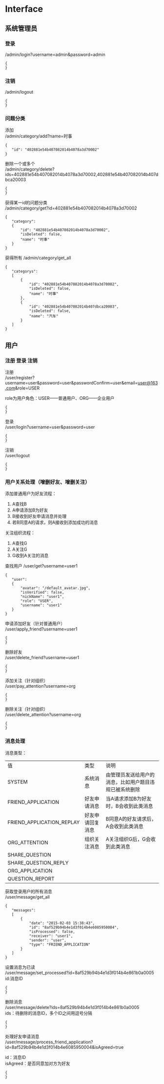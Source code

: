 # Interface
## 系统管理员
### 登录
/admin/login?username=admin&password=admin

    {
    }

### 注销
/admin/logout

    {
    }


### 问题分类

添加  
/admin/category/add?name=时事  

    {
       "id": "402881e54b407082014b4078a3d70002"
    }

删除一个或多个  
/admin/category/delete?ids=402881e54b407082014b4078a3d70002,402881e54b407082014b407dbca20003  

    {
    }

获得某一id的问题分类  
/admin/category/get?id=402881e54b407082014b4078a3d70002  

    {
       "category":
       {
           "id": "402881e54b407082014b4078a3d70002",
           "isDeleted": false,
           "name": "时事"
       }
    }

获得所有
/admin/category/get_all

    {
       "categorys":
       [
           {
               "id": "402881e54b407082014b4078a3d70002",
               "isDeleted": false,
               "name": "时事"
           },
           {
               "id": "402881e54b407082014b407dbca20003",
               "isDeleted": false,
               "name": "汽车"
           }
       ]
    }

## 用户
### 注册 登录 注销  
注册  
/user/register?username=user&password=user&passwordConfirm=user&email=user@163.com&role=USER  

role为用户角色：USER——普通用户、ORG——企业用户

    {
    }
登录  
/user/login?username=user&password=user

    {
    }
注销  
/user/logout

    {
    }
### 用户关系处理（增删好友、增删关注）

添加普通用户为好友流程：  
1. A查找B  
2. A申请添加B为好友  
3. B接收到好友申请消息并处理  
4. 若B同意A的请求，则A接收到添加成功的消息

关注组织流程：  
1. A查找G  
2. A关注G  
3. G收到A关注的消息

查找用户 
/user/get?username=user1

    {
       "user":
       {
           "avatar": "/default_avatar.jpg",
           "isVerified": false,
           "nickName": "user1",
           "role": "USER",
           "username": "user1"
       }
    }


申请添加好友（针对普通用户）  
/user/apply_friend?username=user1

    {
    }


删除好友  
/user/delete_friend?username=user1

    {
    }



添加关注（针对组织）  
/user/pay_attention?username=org

    {
    }


删除关注（针对组织）  
/user/delete_attention?username=org

    {
    }

### 消息处理

消息类型：
<table>
    <tbody>
		<tr>
            <td>值</td>
            <td>类型</td>
            <td>说明</td>
        </tr>
        <tr>
            <td>SYSTEM</td>
            <td>系统消息</td>
            <td>由管理员发送给用户的消息，比如用户题目违规已被系统删除</td>
        </tr>
        <tr>
            <td>FRIEND_APPLICATION</td>
            <td>好友申请消息</td>
            <td>当A请求添加B为好友时，B会收到此类消息</td>
        </tr>
 		<tr>
            <td>FRIEND_APPLICATION_REPLAY</td>
            <td>好友申请回复消息</td>
            <td>B同意A的好友请求后，A会收到此类消息</td>
        </tr>
 		<tr>
            <td>ORG_ATTENTION</td>
            <td>组织关注消息</td>
            <td>A关注组织G后，G会收到此类消息</td>
        </tr>
 		<tr>
            <td>SHARE_QUESTION</td>
            <td></td>
            <td></td>
        </tr>
 		<tr>
            <td>SHARE_QUESTION_REPLY</td>
            <td></td>
            <td></td>
        </tr>
 		<tr>
            <td>ORG_APPLICATION</td>
            <td></td>
            <td></td>
        </tr>
 		<tr>
            <td>QUESTION_REPORT</td>
            <td></td>
            <td></td>
        </tr>
    </tbody>
</table>

获取登录用户的所有消息  
/user/message/get_all

    {
       "messages":
       [
           {
               "date": "2015-02-03 15:38:43",
               "id": "8af529b94b4e1d3f014b4e6085950004",
               "isProcessed": false,
               "receiver": "user1",
               "sender": "user",
               "type": "FRIEND_APPLICATION"
           }
       ]
    }

设置消息为已读  
/user/message/set_processed?id=8af529b94b4e1d3f014b4e861b0a0005  
id:消息ID

    {
    }
删除消息  
/user/message/delete?ids=8af529b94b4e1d3f014b4e861b0a0005  
ids：待删除的消息ID，多个ID之间用逗号分隔

    {
    }

处理好友申请消息  
/user/message/process\_friend\_application?id=8af529b94b4e1d3f014b4e6085950004&isAgreed=true  

id：消息ID  
isAgreed：是否同意加对方为好友

    {
    }





